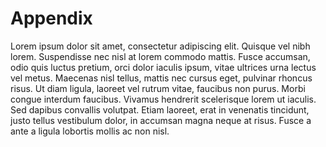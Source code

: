 # Appendix #

Lorem ipsum dolor sit amet, consectetur adipiscing elit. Quisque vel nibh lorem. Suspendisse nec nisl at lorem commodo mattis. Fusce accumsan, odio quis luctus pretium, orci dolor iaculis ipsum, vitae ultrices urna lectus vel metus. Maecenas nisl tellus, mattis nec cursus eget, pulvinar rhoncus risus. Ut diam ligula, laoreet vel rutrum vitae, faucibus non purus. Morbi congue interdum faucibus. Vivamus hendrerit scelerisque lorem ut iaculis. Sed dapibus convallis volutpat. Etiam laoreet, erat in venenatis tincidunt, justo tellus vestibulum dolor, in accumsan magna neque at risus. Fusce a ante a ligula lobortis mollis ac non nisl.
